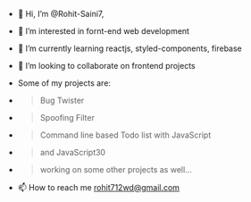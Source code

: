 - 👋 Hi, I’m @Rohit-Saini7,
- 👀 I’m interested in fornt-end web development
- 🌱 I’m currently learning reactjs, styled-components, firebase 
- 💞️ I’m looking to collaborate on frontend projects

- Some of my projects are:
- > Bug Twister
- > Spoofing Filter
- > Command line based Todo list with JavaScript
- > and JavaScript30

- > working on some other projects as well...

- 📫 How to reach me rohit712wd@gmail.com
